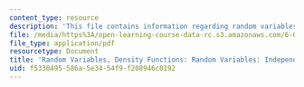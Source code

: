 ```yaml
---
content_type: resource
description: 'This file contains information regarding random variables: independence.'
file: /media/https%3A/open-learning-course-data-rc.s3.amazonaws.com/6-042j-mathematics-for-computer-science-spring-2015/f5330495586a5e3454f9f208946c0192_MIT6_042JS15_RandomVaribles.pdf
file_type: application/pdf
resourcetype: Document
title: 'Random Variables, Density Functions: Random Variables: Independence'
uid: f5330495-586a-5e34-54f9-f208946c0192
---
```

